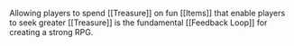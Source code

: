 Allowing players to spend [[Treasure]] on fun [[Items]] that enable players to seek greater [[Treasure]] is the fundamental [[Feedback Loop]] for creating a strong RPG.

